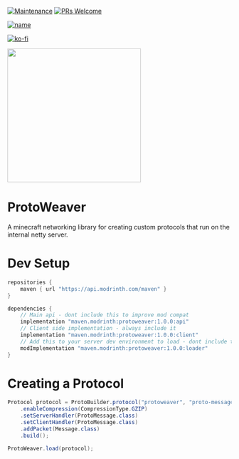 [![Maintenance](https://img.shields.io/badge/Maintained%3F-yes-green.svg)](https://GitHub.com/Naereen/StrapDown.js/graphs/commit-activity)
[![PRs Welcome](https://img.shields.io/badge/PRs-welcome-brightgreen.svg?style=flat-square)](http://makeapullrequest.com)

[![name](https://github.com/modrinth/art/blob/main/Branding/Badge/badge-dark__184x72.png?raw=true)](https://modrinth.com/mod/protoweaver)

[![ko-fi](https://ko-fi.com/img/githubbutton_sm.svg)](https://ko-fi.com/G2G4DZF4D)

<img src="https://raw.githubusercontent.com/MrNavaStar/ProtoWeaver/master/loader/src/main/resources/assets/protoweaver/icon.png" width="300" height="300">


# ProtoWeaver
A minecraft networking library for creating custom protocols that run on the internal netty server. 

# Dev Setup
```gradle
repositories {
    maven { url "https://api.modrinth.com/maven" }
}

dependencies {
    // Main api - dont include this to improve mod compat
    implementation "maven.modrinth:protoweaver:1.0.0:api"
    // Client side implementation - always include it
    implementation "maven.modrinth:protoweaver:1.0.0:client"
    // Add this to your server dev environment to load - dont include this to improve mod compat
    modImplementation "maven.modrinth:protoweaver:1.0.0:loader"
}
```

# Creating a Protocol
```java
Protocol protocol = ProtoBuilder.protocol("protoweaver", "proto-message")
    .enableCompression(CompressionType.GZIP)
    .setServerHandler(ProtoMessage.class)
    .setClientHandler(ProtoMessage.class)
    .addPacket(Message.class)
    .build();

ProtoWeaver.load(protocol);
```